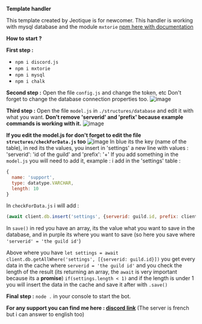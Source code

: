 **Template handler**

This template created by Jeotique is for newcomer.
This handler is working with mysql database and the module ``mxtorie`` [npm here with documentation](https://www.npmjs.com/package/mxtorie)

**How to start ?**

**First step :**
- `npm i discord.js`
- `npm i mxtorie`
- `npm i mysql`
- `npm i chalk`

**Second step :**
Open the file `config.js` and change the token, etc
Don't forget to change the database connection properties too.
![image](https://user-images.githubusercontent.com/71186872/141164368-505e8878-3740-4816-8ec0-8775e6520f41.png)

**Third step :**
Open the file `model.js` in `./structures/database` and edit it with what you want.
**Don't remove 'serverid' and 'prefix' because example commands is working with it.**
![image](https://user-images.githubusercontent.com/71186872/141164425-44f6adc2-3b5b-4d26-8208-778175d17ce9.png)

**If you edit the model.js for don't forget to edit the file `structures/checkForData.js` too**
![image](https://user-images.githubusercontent.com/71186872/141292515-98310658-1bee-4bed-8992-923254905fde.png)
In blue its the key (name of the table), in red its the values, you insert in 'settings' a new line with values : 'serverid': 'id of the guild' and 'prefix': '+'
If you add something in the `model.js` you will need to add it, example : i add in the 'settings' table :
```js
{
  name: 'support',
  type: datatype.VARCHAR,
  length: 10
}
```
In `checkForData.js` i will add :
```js
(await client.db.insert('settings', {serverid: guild.id, prefix: client.config.prefix, support: 'off'})).save('settings', ['serverid', 'prefix', 'support'], [{serverid: guild.id}])
```

In `save()` in red you have an array, its the value what you want to save in the database, and in purple its where you want to save (so here you save where `'serverid' = 'the guild id'`)

Above where you have `let settings = await client.db.getAllWhere('settings', [{serverid: guild.id}])` you get every data in the cache where `serverid = 'the guild id'` and you check the length of the result (its returning an array, the `await` is very important because its a **promise**) `if(settings.length < 1)` and if the length is under 1 you will insert the data in the cache and save it after with `.save()`

**Final step :** 
`node .` in your console to start the bot.

**For any support you can find me here : [discord link](https://discord.gg/mxtorie)**
(The server is french but i can answer to english too)
